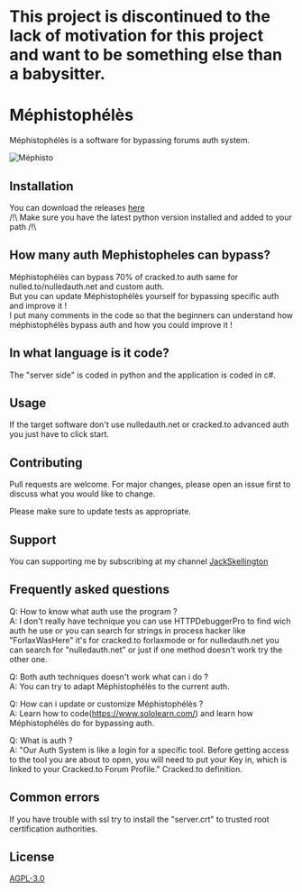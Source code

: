 # This project is discontinued to the lack of motivation for this project and want to be something else than a babysitter.

# Méphistophélès

Méphistophélès is a software for bypassing forums auth system.

![Méphisto](https://image.noelshack.com/fichiers/2020/31/7/1596351425-mephisto.png)

## Installation

You can download the releases [here](https://github.com/call-042PE/Mephistopheles/releases/)   
/!\ Make sure you have the latest python version installed and added to your path /!\

## How many auth Mephistopheles can bypass?
Méphistophélès can bypass 70% of cracked.to auth same for nulled.to/nulledauth.net and custom auth.  
But you can update Méphistophélès yourself for bypassing specific auth and improve it !  
I put many comments in the code so that the beginners can understand how méphistophélès bypass auth and how you could improve it !

## In what language is it code?
The "server side" is coded in python and the application is coded in c#.

## Usage

If the target software don't use nulledauth.net or cracked.to advanced auth you just have to click start.

## Contributing
Pull requests are welcome. For major changes, please open an issue first to discuss what you would like to change.

Please make sure to update tests as appropriate.

## Support
You can supporting me by subscribing at my channel [JackSkellington](https://www.youtube.com/channel/UCN9SbyGOmm4cj_xzykyXJPQ)

## Frequently asked questions
Q: How to know what auth use the program ?  
A: I don't really have technique you can use HTTPDebuggerPro to find wich auth he use or you can search for strings in process hacker like "ForlaxWasHere" it's for cracked.to forlaxmode or for nulledauth.net you can search for "nulledauth.net" or just if one method doesn't work try the other one. 

Q: Both auth techniques doesn't work what can i do ?  
A: You can try to adapt Méphistophélès to the current auth.  

Q: How can i update or customize Méphistophélès ?  
A: Learn how to code(https://www.sololearn.com/) and learn how Méphistophélès do for bypassing auth.  

Q: What is auth ?  
A: "Our Auth System is like a login for a specific tool. Before getting access to the tool you are about to open, you will need to put your Key in, which is linked to your Cracked.to Forum Profile." Cracked.to definition.

## Common errors
If you have trouble with ssl try to install the "server.crt" to trusted root certification authorities.

## License
[AGPL-3.0](https://choosealicense.com/licenses/agpl-3.0/)
